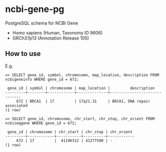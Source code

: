 # ncbi-gene-pg

PostgreSQL schema for NCBI Gene

- Homo sapiens (Human, Taxonomy ID 9606)
- GRCh37p13 (Annotation Release 105)


## How to use

E.g.

```
=> SELECT gene_id, symbol, chromosome, map_location, description FROM ncbigeneinfo WHERE gene_id = 672;

 gene_id | symbol | chromosome | map_location |         description
---------+--------+------------+--------------+------------------------------
     672 | BRCA1  | 17         | 17q21.31     | BRCA1, DNA repair associated
(1 row)
```

```
=> SELECT gene_id, chromosome, chr_start, chr_stop, chr_orient FROM ncbiseqgene WHERE gene_id = 672;

 gene_id | chromosome | chr_start | chr_stop | chr_orient
---------+------------+-----------+----------+------------
     672 | 17         |  41196312 | 41277500 | -
(1 row)
```
